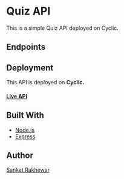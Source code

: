 
<h1>Quiz API </h1>

<p>This is a simple Quiz API deployed on Cyclic.</p>

<h2>Endpoints</h2>
<h2>Deployment</h2>

<p>This API is deployed on <strong>Cyclic.</strong><span><h4><a href="https://puce-joyous-mite.cyclic.app/">Live API</a></h4></span></p>

<h2>Built With</h2>

<ul>
  <li><a href="https://nodejs.org/">Node.js</a></li>
  <li><a href="https://expressjs.com/">Express</a></li>
</ul>

<h2>Author</h2>

<p><a href="https://github.com/sanketrakhewar">Sanket Rakhewar</a></p>

